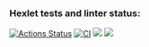 ### Hexlet tests and linter status:
[![Actions Status](https://github.com/MostOfLuck/backend-project-4/actions/workflows/hexlet-check.yml/badge.svg)](https://github.com/MostOfLuck/backend-project-4/actions)
[![CI](https://github.com/MostOfLuck/backend-project-4/actions/workflows/blank.yml/badge.svg)](https://github.com/MostOfLuck/backend-project-4/actions/workflows/blank.yml)
<a href="https://codeclimate.com/github/MostOfLuck/backend-project-4/maintainability"><img src="https://api.codeclimate.com/v1/badges/0c3ea93688e5f6507cfb/maintainability" /></a>
<a href="https://codeclimate.com/github/MostOfLuck/backend-project-4/test_coverage"><img src="https://api.codeclimate.com/v1/badges/0c3ea93688e5f6507cfb/test_coverage" /></a>
